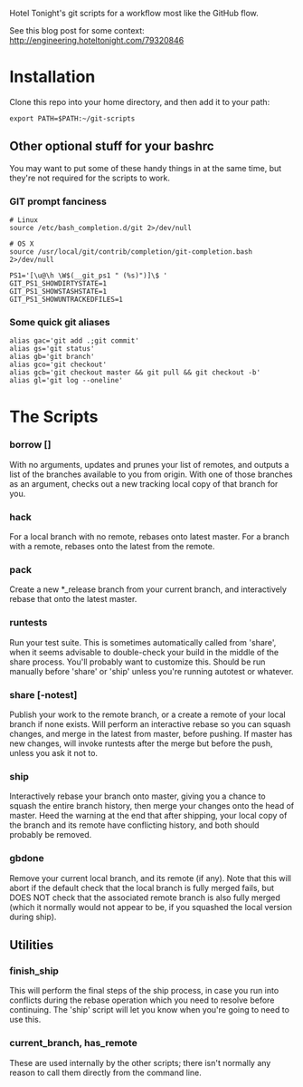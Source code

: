 Hotel Tonight's git scripts for a workflow most like the GitHub flow.

See this blog post for some context: http://engineering.hoteltonight.com/79320846

# Installation

Clone this repo into your home directory, and then add it to your path:

    export PATH=$PATH:~/git-scripts

## Other optional stuff for your bashrc

You may want to put some of these handy things in at the same time, but they're not required for the scripts to work.

### GIT prompt fanciness

    # Linux
    source /etc/bash_completion.d/git 2>/dev/null

    # OS X
    source /usr/local/git/contrib/completion/git-completion.bash 2>/dev/null

    PS1='[\u@\h \W$(__git_ps1 " (%s)")]\$ '
    GIT_PS1_SHOWDIRTYSTATE=1
    GIT_PS1_SHOWSTASHSTATE=1
    GIT_PS1_SHOWUNTRACKEDFILES=1

### Some quick git aliases

    alias gac='git add .;git commit'
    alias gs='git status'
    alias gb='git branch'
    alias gco='git checkout'
    alias gcb='git checkout master && git pull && git checkout -b'
    alias gl='git log --oneline'

# The Scripts

### borrow [<branch>]

With no arguments, updates and prunes your list of remotes, and outputs a list of the branches available to you from origin. With one of those branches as an argument, checks out a new tracking local copy of that branch for you.

### hack

For a local branch with no remote, rebases onto latest master. For a branch with a remote, rebases onto the latest from the remote.

### pack

Create a new *_release branch from your current branch, and interactively rebase that onto the latest master.

### runtests

Run your test suite. This is sometimes automatically called from 'share', when it seems advisable to double-check your build in the middle of the share process. You'll probably want to customize this. Should be run manually before 'share' or 'ship' unless you're running autotest or whatever.

### share [-notest]

Publish your work to the remote branch, or a create a remote of your local branch if none exists. Will perform an interactive rebase so you can squash changes, and merge in the latest from master, before pushing. If master has new changes, will invoke runtests after the merge but before the push, unless you ask it not to.

### ship

Interactively rebase your branch onto master, giving you a chance to squash the entire branch history, then merge your changes onto the head of master. Heed the warning at the end that after shipping, your local copy of the branch and its remote have conflicting history, and both should probably be removed.

### gbdone

Remove your current local branch, and its remote (if any). Note that this will abort if the default check that the local branch is fully merged fails, but DOES NOT check that the associated remote branch is also fully merged (which it normally would not appear to be, if you squashed the local version during ship).

## Utilities

### finish_ship

This will perform the final steps of the ship process, in case you run into conflicts during the rebase operation which you need to resolve before continuing. The 'ship' script will let you know when you're going to need to use this.

### current_branch, has_remote

These are used internally by the other scripts; there isn't normally any reason to call them directly from the command line.

